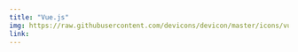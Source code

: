 ```yaml
---
title: "Vue.js"
img: https://raw.githubusercontent.com/devicons/devicon/master/icons/vuejs/vuejs-original-wordmark.svg
link: 
---
```




